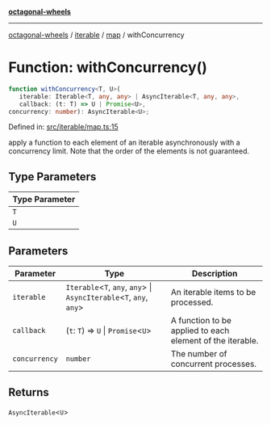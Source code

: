 [**octagonal-wheels**](../../../README.md)

***

[octagonal-wheels](../../../modules.md) / [iterable](../../README.md) / [map](../README.md) / withConcurrency

# Function: withConcurrency()

```ts
function withConcurrency<T, U>(
   iterable: Iterable<T, any, any> | AsyncIterable<T, any, any>, 
   callback: (t: T) => U | Promise<U>, 
concurrency: number): AsyncIterable<U>;
```

Defined in: [src/iterable/map.ts:15](https://github.com/vrtmrz/octagonal-wheels/blob/main/src/iterable/map.ts#L15)

apply a function to each element of an iterable asynchronously with a concurrency limit.
Note that the order of the elements is not guaranteed.

## Type Parameters

| Type Parameter |
| ------ |
| `T` |
| `U` |

## Parameters

| Parameter | Type | Description |
| ------ | ------ | ------ |
| `iterable` | `Iterable`\<`T`, `any`, `any`\> \| `AsyncIterable`\<`T`, `any`, `any`\> | An iterable items to be processed. |
| `callback` | (`t`: `T`) => `U` \| `Promise`\<`U`\> | A function to be applied to each element of the iterable. |
| `concurrency` | `number` | The number of concurrent processes. |

## Returns

`AsyncIterable`\<`U`\>
